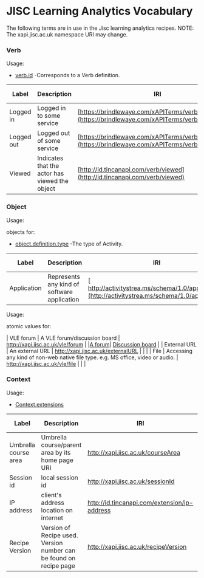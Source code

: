 # JISC Learning Analytics Vocabulary
The following terms are in use in the Jisc learning analytics recipes.
NOTE: The xapi.jisc.ac.uk namespace URI may change.

### Verb

Usage:

- [verb.id](https://github.com/adlnet/xAPI-Spec/blob/master/xAPI.md#verb) -Corresponds to a Verb definition.

| Label  	   | Description | IRI  | Recipe Example 
| -------------| ----------- |------|----|
|  Logged in  | Logged in to some service  | [https://brindlewaye.com/xAPITerms/verbs/loggedin](https://brindlewaye.com/xAPITerms/verbs/loggedin)|[Logged in](recipes/login.md#verb) |
|  Logged out | Logged out of some service  | [https://brindlewaye.com/xAPITerms/verbs/loggedout](https://brindlewaye.com/xAPITerms/verbs/loggedout")|[Logged out](recipes/logout.md#verb) |
|  Viewed     | Indicates that the actor has viewed the object  |	[http://id.tincanapi.com/verb/viewed](http://id.tincanapi.com/verb/viewed) | [Object Viewed](recipes/Module-View.md#verb) |


### Object


Usage:

objects for:
- [object.definition.type](https://github.com/adlnet/xAPI-Spec/blob/master/xAPI.md#activity-definition) -The type of Activity.

| Label  		| Description   | IRI    | Recipe example
| ------------- | ------------- |--------|----------------|
| Application   | Represents any kind of software application   | [ http://activitystrea.ms/schema/1.0/application](http://activitystrea.ms/schema/1.0/application)  	|[Logged in](recipes/login.md#complete_example) |


Usage:

atomic values for:

| VLE forum  	| A VLE forum/discussion board   | http://xapi.jisc.ac.uk/vle/forum |                                              |[A forum](http://moodle.data.alpha.jisc.ac.uk/mod/forum/view.php?id=12)| [Discussion board](https://jisc.blackboard.com/webapps/discussionboard/do/forum?action=list_threads&course_id=_144_1&forum_id=81&nav=discussion_board&conf_id=_164_1&content_id=_218_1&mode=view)  |
| External URL  | An external URL                | http://xapi.jisc.ac.uk/externalURL | | | 
| File   | Accessing any kind of non-web native file type. e.g. MS office, video or audio.           | http://xapi.jisc.ac.uk/vle/file | | | 



### Context

Usage:
- [Context.extensions](https://github.com/adlnet/xAPI-Spec/blob/master/xAPI.md#416-context)

| Label  		| Description   | IRI    | Recipe example
| ------------- | ------------- |------------------------------------------------------|----|
| Umbrella course area |  Umbrella course/parent area by its home page URI         | http://xapi.jisc.ac.uk/courseArea | |
| Session id 	|  local session id       | http://xapi.jisc.ac.uk/sessionId | |
| IP address	|  client's address location on internet     | http://id.tincanapi.com/extension/ip-address | |
| Recipe Version|  Version of Recipe used. Version number can be found on recipe page    | http://xapi.jisc.ac.uk/recipeVersion | |


